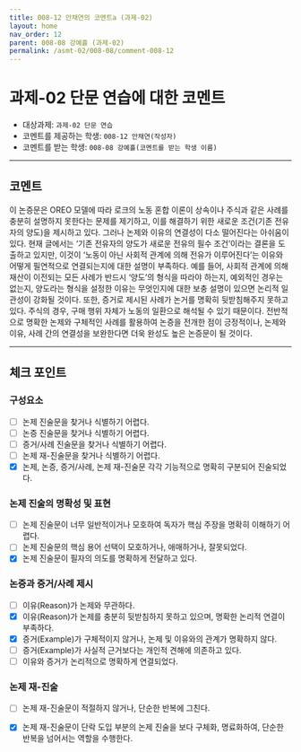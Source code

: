 ```yaml
---
title: 008-12 안채연의 코멘트a (과제-02) 
layout: home
nav_order: 12
parent: 008-08 강예흘 (과제-02)
permalink: /asmt-02/008-08/comment-008-12
---
```


# 과제-02 단문 연습에 대한 코멘트

- 대상과제: `과제-02 단문 연습`
- 코멘트를 제공하는 학생: `008-12 안채연(작성자)` 
- 코멘트를 받는 학생: `008-08 강예흘(코멘트를 받는 학생 이름)` 

---

## 코멘트

이 논증문은 OREO 모델에 따라 로크의 노동 혼합 이론이 상속이나 주식과 같은 사례를 충분히 설명하지 못한다는 문제를 제기하고, 이를 해결하기 위한 새로운 조건(기존 전유자의 양도)을 제시하고 있다. 그러나 논제와 이유의 연결성이 다소 떨어진다는 아쉬움이 있다. 현재 글에서는 ‘기존 전유자의 양도가 새로운 전유의 필수 조건’이라는 결론을 도출하고 있지만, 이것이 ‘노동이 아닌 사회적 관계에 의해 전유가 이루어진다’는 이유와 어떻게 필연적으로 연결되는지에 대한 설명이 부족하다. 예를 들어, 사회적 관계에 의해 재산이 이전되는 모든 사례가 반드시 ‘양도’의 형식을 따라야 하는지, 예외적인 경우는 없는지, 양도라는 형식을 설정한 이유는 무엇인지에 대한 보충 설명이 있으면 논리적 일관성이 강화될 것이다.  또한, 증거로 제시된 사례가 논거를 명확히 뒷받침해주지 못하고 있다. 주식의 경우, 구매 행위 자체가 노동의 일환으로 해석될 수 있기 때문이다. 전반적으로 명확한 논제와 구체적인 사례를 활용하여 논증을 전개한 점이 긍정적이나, 논제와 이유, 사례 간의 연결성을 보완한다면 더욱 완성도 높은 논증문이 될 것이다.

---

## 체크 포인트

### **구성요소**
- [ ] 논제 진술문을 찾거나 식별하기 어렵다.
- [ ] 논증 진술문을 찾거나 식별하기 어렵다.
- [ ] 증거/사례 진술문을 찾거나 식별하기 어렵다.
- [ ] 논제 재-진술문을 찾거나 식별하기 어렵다.
- [x] 논제, 논증, 증거/사례, 논제 재-진술문 각각 기능적으로 명확히 구분되어 진술되었다.

### **논제 진술의 명확성 및 표현**  
- [ ] 논제 진술문이 너무 일반적이거나 모호하여 독자가 핵심 주장을 명확히 이해하기 어렵다.  
- [ ] 논제 진술문의 핵심 용어 선택이 모호하거나, 애매하거나, 잘못되었다.  
- [x] 논제 진술문이 필자의 의도를 명확하게 전달하고 있다.  

### **논증과 증거/사례 제시**  
- [ ] 이유(Reason)가 논제와 무관하다.
- [x] 이유(Reason)가 논제를 충분히 뒷받침하지 못하고 있으며, 명확한 논리적 연결이 부족하다.  
- [x] 증거(Example)가 구체적이지 않거나, 논제 및 이유와의 관계가 명확하지 않다. 
- [ ] 증거(Example)가 사실적 근거보다는 개인적 견해에 의존하고 있다.  
- [ ] 이유와 증거가 논리적으로 명확하게 연결되었다.  

### **논제 재-진술**  
- [ ] 논제 재-진술문이 적절하지 않거나, 단순한 반복에 그친다.   
- [x] 논제 재-진술문이 단락 도입 부분의 논제 진술을 보다 구체화, 명료화하여, 단순한 반복을 넘어서는 역할을 수행한다.  

